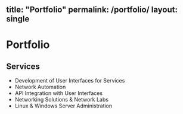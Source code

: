 title: "Portfolio"
permalink: /portfolio/
layout: single
---
# Portfolio
## Services
- Development of User Interfaces for Services
- Network Automation
- API Integration with User Interfaces
- Networking Solutions & Network Labs
- Linux & Windows Server Administration

